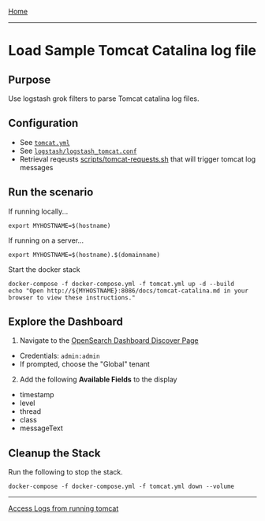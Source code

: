 [Home](../README.md)

---

# Load Sample Tomcat Catalina log file

## Purpose
Use logstash grok filters to parse Tomcat catalina log files.

## Configuration
- See [`tomcat.yml`](../tomcat.yml)
- See [`logstash/logstash_tomcat.conf`](../logstash/logstash_tomcat.conf)
- Retrieval reqeusts [scripts/tomcat-requests.sh](../scripts/tomcat-requests.sh) that will trigger tomcat log messages

## Run the scenario

If running locally...

```
export MYHOSTNAME=$(hostname)
```

If running on a server...

```
export MYHOSTNAME=$(hostname).$(domainname)
```

Start the docker stack

```
docker-compose -f docker-compose.yml -f tomcat.yml up -d --build
echo "Open http://${MYHOSTNAME}:8086/docs/tomcat-catalina.md in your browser to view these instructions."

```
## Explore the Dashboard


1. Navigate to the [OpenSearch Dashboard Discover Page](http://{{MYHOSTNAME}}:8094/app/discover)
  - Credentials: `admin:admin`
  - If prompted, choose the "Global" tenant
2. Add the following **Available Fields** to the display
  - timestamp
  - level
  - thread
  - class
  - messageText

## Cleanup the Stack


Run the following to stop the stack.

```
docker-compose -f docker-compose.yml -f tomcat.yml down --volume
```

---
[Access Logs from running tomcat](tomcat-access.md)